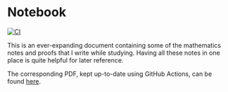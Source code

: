 # Notebook

[![CI](https://github.com/v--/notebook/workflows/Build/badge.svg)](https://github.com/v--/notebook/actions?query=workflow%3ABuild)

This is an ever-expanding document containing some of the mathematics notes and proofs that I write while studying. Having all these notes in one place is quite helpful for later reference.

The corresponding PDF, kept up-to-date using GitHub Actions, can be found [here](https://ivasilev.net/files/Notebook.pdf).
